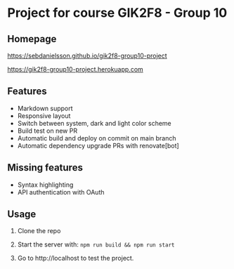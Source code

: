 # Project for course GIK2F8 - Group 10

## Homepage

<https://sebdanielsson.github.io/gik2f8-group10-project>

<https://gik2f8-group10-project.herokuapp.com>

## Features

* Markdown support
* Responsive layout
* Switch between system, dark and light color scheme
* Build test on new PR
* Automatic build and deploy on commit on main branch
* Automatic dependency upgrade PRs with renovate[bot]

## Missing features

* Syntax highlighting
* API authentication with OAuth

## Usage

1. Clone the repo

2. Start the server with: `npm run build && npm run start`

3. Go to http://localhost to test the project.
